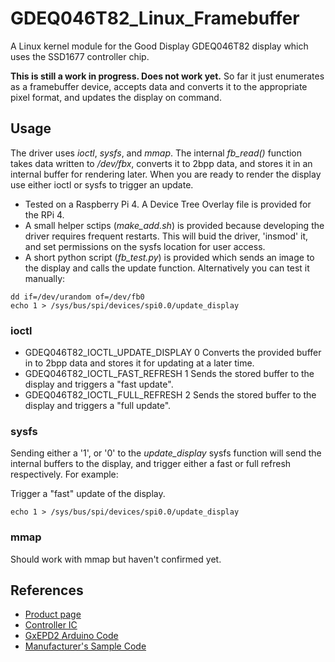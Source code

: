 # GDEQ046T82_Linux_Framebuffer
A Linux kernel module for the Good Display GDEQ046T82 display which uses the SSD1677 controller chip.
  
**This is still a work in progress. Does not work yet.** So far it just enumerates as a framebuffer device, accepts data and converts it to the appropriate pixel format, and updates the display on command.
  
## Usage
The driver uses *ioctl*, *sysfs*, and *mmap*. The internal *fb_read()* function takes data written to */dev/fbx*, converts it to 2bpp data, and stores it in an internal buffer for rendering later. When you are ready to render the display use either ioctl or sysfs to trigger an update.
  
 * Tested on a Raspberry Pi 4. A Device Tree Overlay file is provided for the RPi 4.
 * A small helper sctips (*make_add.sh*) is provided because developing the driver requires frequent restarts. This will buid the driver, 'insmod' it, and set permissions on the sysfs location for user access.
 * A short python script (*fb_test.py*) is provided which sends an image to the display and calls the update function. Alternatively you can test it manually:
 ```
 dd if=/dev/urandom of=/dev/fb0
 echo 1 > /sys/bus/spi/devices/spi0.0/update_display
 ```

### ioctl
 * GDEQ046T82_IOCTL_UPDATE_DISPLAY 0
 Converts the provided buffer in to 2bpp data and stores it for updating at a later time.
 * GDEQ046T82_IOCTL_FAST_REFRESH 1
 Sends the stored buffer to the display and triggers a "fast update".
 * GDEQ046T82_IOCTL_FULL_REFRESH 2
 Sends the stored buffer to the display and triggers a "full update".

### sysfs
Sending either a '1', or '0' to the *update_display* sysfs function will send the internal buffers to the display, and trigger either a fast or full refresh respectively. For example:
  
Trigger a "fast" update of the display.
```
echo 1 > /sys/bus/spi/devices/spi0.0/update_display
```

### mmap
Should work with mmap but haven't confirmed yet.

## References
 * [Product page](https://www.good-display.com/product/457.html)
 * [Controller IC](https://v4.cecdn.yun300.cn/100001_1909185148/SSD1677.pdf)
 * [GxEPD2 Arduino Code](https://github.com/ZinggJM/GxEPD2_4G/blob/master/src/gdeq/GxEPD2_426_GDEQ0426T82.cpp)
 * [Manufacturer's Sample Code](https://www.good-display.com/companyfile/1158.html)